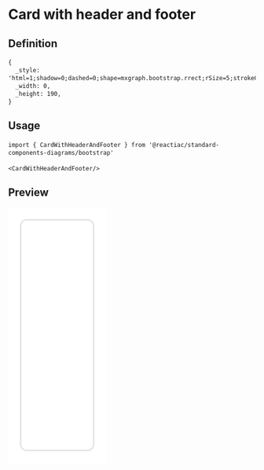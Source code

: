 # Card with header and footer

## Definition

```
{
  _style: 'html=1;shadow=0;dashed=0;shape=mxgraph.bootstrap.rrect;rSize=5;strokeColor=#DFDFDF;html=1;whiteSpace=wrap;fillColor=#FFFFFF;fontColor=#000000;',
  _width: 0,
  _height: 190,
}
```

## Usage

```
import { CardWithHeaderAndFooter } from '@reactiac/standard-components-diagrams/bootstrap'

<CardWithHeaderAndFooter/>
```

## Preview

<img src="./card-with-header-and-footer.png" width="200"/>
